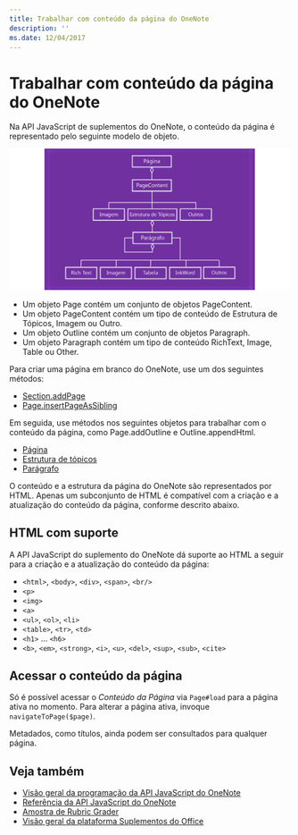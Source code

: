 ```yaml
---
title: Trabalhar com conteúdo da página do OneNote
description: ''
ms.date: 12/04/2017
---
```


# <a name="work-with-onenote-page-content"></a>Trabalhar com conteúdo da página do OneNote 

Na API JavaScript de suplementos do OneNote, o conteúdo da página é representado pelo seguinte modelo de objeto.

  ![Diagrama do modelo de objeto da página do OneNote](../images/one-note-om-page.png)

- Um objeto Page contém um conjunto de objetos PageContent.
- Um objeto PageContent contém um tipo de conteúdo de Estrutura de Tópicos, Imagem ou Outro.
- Um objeto Outline contém um conjunto de objetos Paragraph.
- Um objeto Paragraph contém um tipo de conteúdo RichText, Image, Table ou Other.

Para criar uma página em branco do OneNote, use um dos seguintes métodos:

- [Section.addPage](https://dev.office.com/reference/add-ins/onenote/section#addpagetitle-string)
- [Page.insertPageAsSibling](https://dev.office.com/reference/add-ins/onenote/page#insertpageassiblinglocation-string-title-string)

Em seguida, use métodos nos seguintes objetos para trabalhar com o conteúdo da página, como Page.addOutline e Outline.appendHtml. 

- [Página](https://dev.office.com/reference/add-ins/onenote/page)
- [Estrutura de tópicos](https://dev.office.com/reference/add-ins/onenote/outline)
- [Parágrafo](https://dev.office.com/reference/add-ins/onenote/paragraph)

O conteúdo e a estrutura da página do OneNote são representados por HTML. Apenas um subconjunto de HTML é compatível com a criação e a atualização do conteúdo da página, conforme descrito abaixo.

## <a name="supported-html"></a>HTML com suporte

A API JavaScript do suplemento do OneNote dá suporte ao HTML a seguir para a criação e a atualização do conteúdo da página:

- `<html>`, `<body>`, `<div>`, `<span>`, `<br/>` 
- `<p>`
- `<img>`
- `<a>`
- `<ul>`, `<ol>`, `<li>` 
- `<table>`, `<tr>`, `<td>`
- `<h1>` ... `<h6>`
- `<b>`, `<em>`, `<strong>`, `<i>`, `<u>`, `<del>`, `<sup>`, `<sub>`, `<cite>`

## <a name="accessing-page-contents"></a>Acessar o conteúdo da página

Só é possível acessar o *Conteúdo da Página* via `Page#load` para a página ativa no momento. Para alterar a página ativa, invoque `navigateToPage($page)`.

Metadados, como títulos, ainda podem ser consultados para qualquer página.

## <a name="see-also"></a>Veja também

- [Visão geral da programação da API JavaScript do OneNote](onenote-add-ins-programming-overview.md)
- [Referência da API JavaScript do OneNote](https://dev.office.com/reference/add-ins/onenote/onenote-add-ins-javascript-reference)
- [Amostra de Rubric Grader](https://github.com/OfficeDev/OneNote-Add-in-Rubric-Grader)
- [Visão geral da plataforma Suplementos do Office](../overview/office-add-ins.md)
